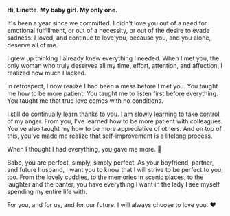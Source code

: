**Hi, Linette. My baby girl. My only one.**


It's been a year since we committed. I didn't love you out of a need for emotional fulfillment, or out of a necessity, or out of the desire to evade sadness. I loved, and continue to love you, because you, and you alone, deserve all of me.


I grew up thinking I already knew everything I needed. When I met you, the only woman who truly deserves all my time, effort, attention, and affection, I realized how much I lacked.


In retrospect, I now realize I had been a mess before I met you. You taught me how to be more patient. You taught me to listen first before everything. You taught me that true love comes with no conditions.


I still do continually learn thanks to you. I am slowly learning to take control of my anger. From you, I've learned how to be more patient with colleagues. You've also taught my how to be more appreciative of others. And on top of this, you've made me realize that self-improvement is a lifelong process.


When I thought I had everything, you gave me more. 🙂


Babe, you are perfect, simply, simply perfect. As your boyfriend, partner, and future husband, I want you to know that I will strive to be perfect to you, too. From the lovely cuddles, to the memories in scenic places, to the laughter and the banter, you have everything I want in the lady I see myself spending my entire life with.


For you, and for us, and for our future. I will always choose to love you. ♥